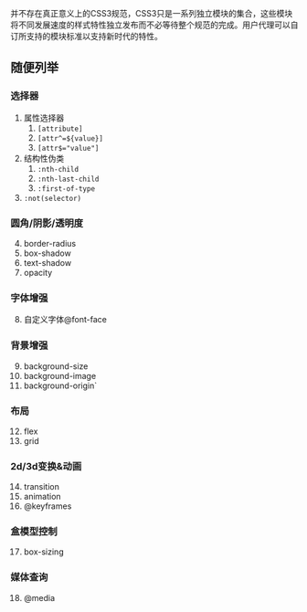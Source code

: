 并不存在真正意义上的CSS3规范，CSS3只是一系列独立模块的集合，这些模块将不同发展速度的样式特性独立发布而不必等待整个规范的完成。用户代理可以自订所支持的模块标准以支持新时代的特性。

## 随便列举
### 选择器
1. 属性选择器
	1. `[attribute]`
	2. `[attr^=${value}]`
	3. `[attr$="value"]`
2. 结构性伪类
	1. `:nth-child`
	2. `:nth-last-child`
	3. `:first-of-type`
3. `:not(selector)`
### 圆角/阴影/透明度
4. border-radius
5. box-shadow
6. text-shadow
7. opacity
### 字体增强
8. 自定义字体@font-face
### 背景增强
9. background-size
10. background-image
11. background-origin`
### 布局
12. flex
13. grid
### 2d/3d变换&动画
14. transition
15. animation
16. @keyframes
### 盒模型控制
17. box-sizing
### 媒体查询
18. @media